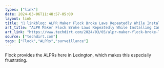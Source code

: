 ```yaml
---
types: ["link"]
date: 2024-03-06T11:48:57-05:00
layout: link
title: "🔗 linkblog: ALPR Maker Flock Broke Laws Repeatedly While Installing Cameras, Courting Cop Shops'"
art_title: "ALPR Maker Flock Broke Laws Repeatedly While Installing Cameras, Courting Cop Shops"
art_link: "https://www.techdirt.com/2024/03/05/alpr-maker-flock-broke-laws-repeatedly-while-installing-cameras-courting-cop-shops/"
source: ["techdirt.com"]
tags: ["Flock","ALPRs","surveillance"]
---
```

Flock provides the ALPRs here in Lexington, which makes this especially frustrating.
